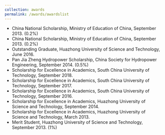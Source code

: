 ```yaml
---
collection: awards
permalink: /awards/awardslist
---
```


- China National Scholarship, Ministry of Education of China, September 2013. (0.2%)
- China National Scholarship, Ministry of Education of China, September 2013. (0.2%)
- Outstanding Graduate, Huazhong University of Science and Technology, June 2016.
- Pan Jia Zheng Hydropower Scholarship, China Society for Hydropower Engineering, September 2014. (0.5%)
- Scholarship for Excellence in Academics, South China University of Technology, September 2018.
- Scholarship for Excellence in Academics, South China University of Technology, September 2017.
- Scholarship for Excellence in Academics, South China University of Technology, September 2016.
- Scholarship for Excellence in Academics, Huazhong University of Science and Technology, September 2014.
- Scholarship for Excellence in Academics, Huazhong University of Science and Technology, March 2013.
- Merit Student, Huazhong University of Science and Technology, September 2013. (1%)
